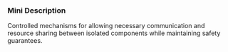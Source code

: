 ### Mini Description

Controlled mechanisms for allowing necessary communication and resource sharing between isolated components while maintaining safety guarantees.

